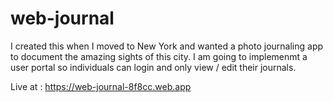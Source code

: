 # web-journal

I created this when I moved to New York and wanted a photo journaling app to document the amazing sights of this city.
I am going to implemenmt a user portal so individuals can login and only view / edit their journals.

Live at : https://web-journal-8f8cc.web.app
